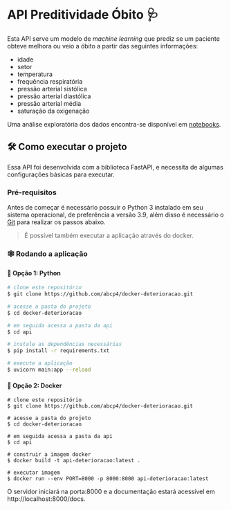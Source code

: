 # API Preditividade Óbito 🩺

Esta API serve um modelo de *machine learning* que prediz se um paciente obteve melhora ou veio a óbito a partir das seguintes informações:

- idade 
- setor
- temperatura
- frequência respiratória
- pressão arterial sistólica
- pressão arterial diastólica
- pressão arterial média
- saturação da oxigenação

Uma análise exploratória dos dados encontra-se disponível em [notebooks](../notebooks).



## :hammer_and_wrench: Como executar o projeto

Essa API foi desenvolvida com a biblioteca FastAPI, e necessita de algumas configurações básicas para executar.

### Pré-requisitos

Antes de começar é necessário possuir o Python 3 instalado em seu sistema operacional, de preferência a versão 3.9, além disso é necessário o [Git](https://git-scm.com/) para realizar os passos abaixo. 

> É possível também executar a aplicação através do docker.

### :spider_web: Rodando a aplicação

#### :snake: Opção 1: Python

```bash
# clone este repositório
$ git clone https://github.com/abcp4/docker-deterioracao.git

# acesse a pasta do projeto
$ cd docker-deterioracao

# em seguida acessa a pasta da api
$ cd api

# instale as dependências necessárias
$ pip install -r requirements.txt

# execute a aplicação
$ uvicorn main:app --reload
```

#### :whale2: Opção 2: Docker

```
# clone este repositório
$ git clone https://github.com/abcp4/docker-deterioracao.git

# acesse a pasta do projeto
$ cd docker-deterioracao

# em seguida acessa a pasta da api
$ cd api

# construir a imagem docker
$ docker build -t api-deterioracao:latest .

# executar imagem
$ docker run --env PORT=8000 -p 8000:8000 api-deterioracao:latest
```

O servidor iniciará na porta:8000 e a documentação estará acessível em http://localhost:8000/docs.

